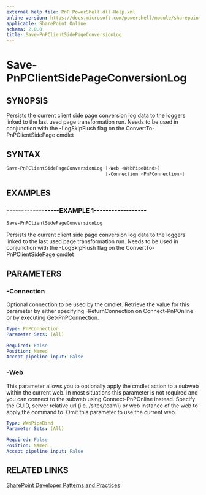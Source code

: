 ```yaml
---
external help file: PnP.PowerShell.dll-Help.xml
online version: https://docs.microsoft.com/powershell/module/sharepoint-pnp/save-pnpclientsidepageconversionlog
applicable: SharePoint Online
schema: 2.0.0
title: Save-PnPClientSidePageConversionLog
---
```


# Save-PnPClientSidePageConversionLog

## SYNOPSIS
Persists the current client side page conversion log data to the loggers linked to the last used page transformation run. Needs to be used in conjunction with the -LogSkipFlush flag on the ConvertTo-PnPClientSidePage cmdlet

## SYNTAX 

```powershell
Save-PnPClientSidePageConversionLog [-Web <WebPipeBind>]
                                    [-Connection <PnPConnection>]
```

## EXAMPLES

### ------------------EXAMPLE 1------------------
```powershell
Save-PnPClientSidePageConversionLog
```

Persists the current client side page conversion log data to the loggers linked to the last used page transformation run. Needs to be used in conjunction with the -LogSkipFlush flag on the ConvertTo-PnPClientSidePage cmdlet

## PARAMETERS

### -Connection
Optional connection to be used by the cmdlet. Retrieve the value for this parameter by either specifying -ReturnConnection on Connect-PnPOnline or by executing Get-PnPConnection.

```yaml
Type: PnPConnection
Parameter Sets: (All)

Required: False
Position: Named
Accept pipeline input: False
```

### -Web
This parameter allows you to optionally apply the cmdlet action to a subweb within the current web. In most situations this parameter is not required and you can connect to the subweb using Connect-PnPOnline instead. Specify the GUID, server relative url (i.e. /sites/team1) or web instance of the web to apply the command to. Omit this parameter to use the current web.

```yaml
Type: WebPipeBind
Parameter Sets: (All)

Required: False
Position: Named
Accept pipeline input: False
```

## RELATED LINKS

[SharePoint Developer Patterns and Practices](https://aka.ms/sppnp)